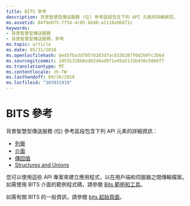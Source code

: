 ```yaml
---
title: BITS 參考
description: 背景智慧型傳送服務 (位) 參考區段包含下列 API 元素的詳細資訊。
ms.assetid: 84f9e075-7f54-4c05-bb40-a1118a96d71c
keywords:
- 背景智慧型傳送服務
- 背景智慧型傳送服務，參考
ms.topic: article
ms.date: 05/31/2018
ms.openlocfilehash: bed5fba3d7857d283d7ac033b287f0d2b97c356d
ms.sourcegitcommit: 2d531328b6ed82d4ad971a45a5131b430c5866f7
ms.translationtype: MT
ms.contentlocale: zh-TW
ms.lasthandoff: 09/16/2019
ms.locfileid: "103931919"
---
```

# <a name="bits-reference"></a>BITS 參考

背景智慧型傳送服務 (位) 參考區段包含下列 API 元素的詳細資訊：

-   [列舉](bits-enumerations.md)
-   [介面](bits-interfaces.md)
-   [傳回值](bits-return-values.md)
-   [Structures and Unions](bits-c---structures-and-unions.md)

您可以使用這些 API 專案來建立應用程式，以在用戶端和伺服器之間傳輸檔案。 如需使用 BITS 介面的範例程式碼，請參閱 [Bits 範例和工具](bits-samples-and-tools.md)。

如需有關 BITS 的一般資訊，請參閱 [bits 起始頁面](background-intelligent-transfer-service-portal.md)。

 

 




